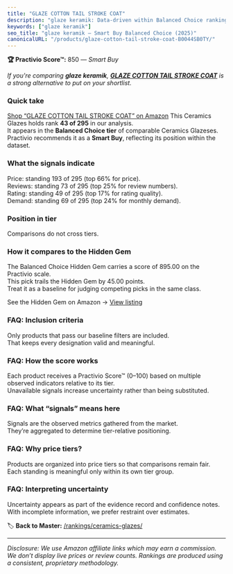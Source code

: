 ```yaml
---
title: "GLAZE COTTON TAIL STROKE COAT"
description: "glaze keramik: Data-driven within Balanced Choice ranking using the Practivio Score™. Positioned by quality, value, demand, findability, momentum."
keywords: ["glaze keramik"]
seo_title: "glaze keramik — Smart Buy Balanced Choice (2025)"
canonicalURL: "/products/glaze-cotton-tail-stroke-coat-B0044SB0TY/"
---
```


**🏆 Practivio Score™:** 850 — _Smart Buy_


*If you're comparing **glaze keramik**, **[GLAZE COTTON TAIL STROKE COAT](https://www.amazon.com/dp/B0044SB0TY?tag=practivio-20)** is a strong alternative to put on your shortlist.*
### Quick take
[Shop “GLAZE COTTON TAIL STROKE COAT” on Amazon](https://www.amazon.com/dp/B0044SB0TY?tag=practivio-20)
This Ceramics Glazes holds rank **43 of 295** in our analysis.  
It appears in the **Balanced Choice tier** of comparable Ceramics Glazeses.  
Practivio recommends it as a **Smart Buy**, reflecting its position within the dataset.

### What the signals indicate
Price: standing 193 of 295 (top 66% for price).  
Reviews: standing 73 of 295 (top 25% for review numbers).  
Rating: standing 49 of 295 (top 17% for rating quality).  
Demand: standing 69 of 295 (top 24% for monthly demand).

### Position in tier
Comparisons do not cross tiers.

### How it compares to the Hidden Gem
The Balanced Choice Hidden Gem carries a score of 895.00 on the Practivio scale.  
This pick trails the Hidden Gem by 45.00 points.  
Treat it as a baseline for judging competing picks in the same class.  

See the Hidden Gem on Amazon → [View listing](https://www.amazon.com/dp/B08C49TD2Q?tag=practivio-20)

### FAQ: Inclusion criteria
Only products that pass our baseline filters are included.  
That keeps every designation valid and meaningful.

### FAQ: How the score works
Each product receives a Practivio Score™ (0–100) based on multiple observed indicators relative to its tier.  
Unavailable signals increase uncertainty rather than being substituted.

### FAQ: What “signals” means here
Signals are the observed metrics gathered from the market.  
They’re aggregated to determine tier-relative positioning.

### FAQ: Why price tiers?
Products are organized into price tiers so that comparisons remain fair.  
Each standing is meaningful only within its own tier group.

### FAQ: Interpreting uncertainty
Uncertainty appears as part of the evidence record and confidence notes.  
With incomplete information, we prefer restraint over estimates.


🏷️ **Back to Master:** [/rankings/ceramics-glazes/](/rankings/ceramics-glazes/)

---
_Disclosure: We use Amazon affiliate links which may earn a commission. We don’t display live prices or review counts. Rankings are produced using a consistent, proprietary methodology._
